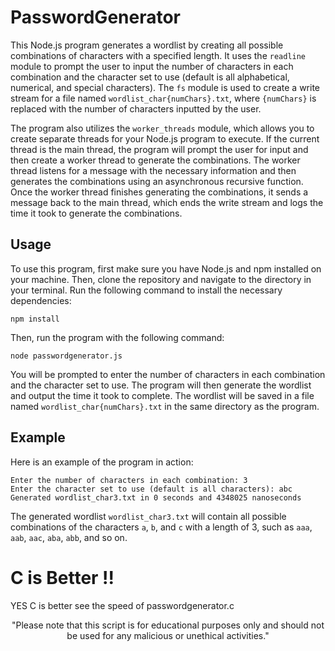 # PasswordGenerator

This Node.js program generates a wordlist by creating all possible combinations of characters with a specified length. It uses the `readline` module to prompt the user to input the number of characters in each combination and the character set to use (default is all alphabetical, numerical, and special characters). The `fs` module is used to create a write stream for a file named `wordlist_char{numChars}.txt`, where `{numChars}` is replaced with the number of characters inputted by the user.

The program also utilizes the `worker_threads` module, which allows you to create separate threads for your Node.js program to execute. If the current thread is the main thread, the program will prompt the user for input and then create a worker thread to generate the combinations. The worker thread listens for a message with the necessary information and then generates the combinations using an asynchronous recursive function. Once the worker thread finishes generating the combinations, it sends a message back to the main thread, which ends the write stream and logs the time it took to generate the combinations.

## Usage

To use this program, first make sure you have Node.js and npm installed on your machine. Then, clone the repository and navigate to the directory in your terminal. Run the following command to install the necessary dependencies:

```
npm install
```

Then, run the program with the following command:

```
node passwordgenerator.js
```


You will be prompted to enter the number of characters in each combination and the character set to use. The program will then generate the wordlist and output the time it took to complete. The wordlist will be saved in a file named `wordlist_char{numChars}.txt` in the same directory as the program.

## Example

Here is an example of the program in action:

```
Enter the number of characters in each combination: 3
Enter the character set to use (default is all characters): abc
Generated wordlist_char3.txt in 0 seconds and 4348025 nanoseconds
```

The generated wordlist `wordlist_char3.txt` will contain all possible combinations of the characters `a`, `b`, and `c` with a length of 3, such as `aaa`, `aab`, `aac`, `aba`, `abb`, and so on.


# C is Better !!

YES C is better see the speed of passwordgenerator.c 

<div align="center">
"Please note that this script is for educational purposes only and should not be used for any malicious or unethical activities."
</div>
